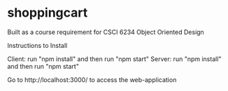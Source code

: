# shoppingcart
Built as a course requirement for CSCI 6234 Object Oriented Design

Instructions to Install

Client: run "npm install" and then run "npm start"
Server: run "npm install" and then run "npm start"

Go to http://localhost:3000/ to access the web-application
